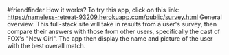 #friendfinder
How it works? To try this app, click on this link: https://nameless-retreat-93209.herokuapp.com/public/survey.html
General overview: This full-stack site will take in results from a user's survey, then compare their answers with those from other users, specifically the cast of FOX's "New Girl".
The app then display the name and picture of the user with the best overall match.